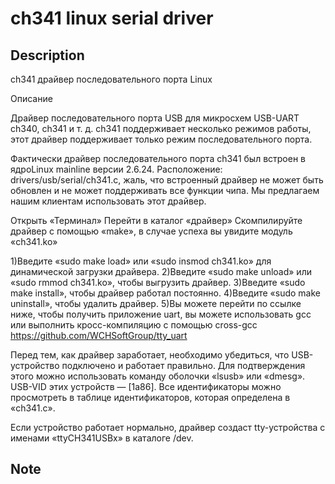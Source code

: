 # ch341 linux serial driver
## Description

ch341 драйвер последовательного порта Linux

Описание

Драйвер последовательного порта USB для микросхем USB-UART ch340, ch341 и т. д. ch341 поддерживает несколько режимов работы, этот драйвер поддерживает только режим последовательного порта.

Фактически драйвер последовательного порта ch341 был встроен в ядро ​​Linux mainline версии 2.6.24. Расположение: drivers/usb/serial/ch341.c, жаль, что встроенный драйвер не может быть обновлен и не может поддерживать все функции чипа. Мы предлагаем нашим клиентам использовать этот драйвер.

Открыть «Терминал»
Перейти в каталог «драйвер»
Скомпилируйте драйвер с помощью «make», в случае успеха вы увидите модуль «ch341.ko»

1)Введите «sudo make load» или «sudo insmod ch341.ko» для динамической загрузки драйвера.
2)Введите «sudo make unload» или «sudo rmmod ch341.ko», чтобы выгрузить драйвер.
3)Введите «sudo make install», чтобы драйвер работал постоянно.
4)Введите «sudo make uninstall», чтобы удалить драйвер.
5)Вы можете перейти по ссылке ниже, чтобы получить приложение uart, вы можете использовать gcc или выполнить кросс-компиляцию с помощью cross-gcc https://github.com/WCHSoftGroup/tty_uart

Перед тем, как драйвер заработает, необходимо убедиться, что USB-устройство подключено и работает правильно. Для подтверждения этого можно использовать команду оболочки «lsusb» или «dmesg». USB-VID этих устройств — [1a86]. Все идентификаторы можно просмотреть в таблице идентификаторов, которая определена в «ch341.c».

Если устройство работает нормально, драйвер создаст tty-устройства с именами «ttyCH341USBx» в каталоге /dev.

## Note
